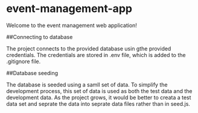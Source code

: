 # event-management-app

Welcome to the event management web application!

##Connecting to database

The project connects to the provided database usin gthe provided credentials. The credentials are stored in .env file, which is added to the .gitignore file.

##Database seeding

The database is seeded using a samll set of data. To simplify the development process, this set of data is used as both the test data and the development data. As the project grows, it would be better to creata a test data set and seprate the data into seprate data files rather than in seed.js.

